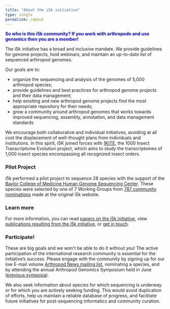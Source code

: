 ```yaml
---
title: "About the i5k initiative"
type: single
permalink: /about
---
```

**<span style="color:blue">So who is this i5k community?  If you work with arthropods and use genomics then you are a member!</span>**

The i5k initiative has a broad and inclusive mandate.  We provide guidelines for genome projects, hold webinars, and maintain an up-to-date list of sequenced arthropod genomes. 

Our goals are to:

* organize the sequencing and analysis of the genomes of 5,000 arthropod species;
* provide guidelines and best practices for arthropod genome projects and their data management;
* help exisiting and new arthropod genome projects find the most appropriate repository for their needs;
* grow a community around arthropod genomes that works towards improved sequencing, assembly, annotation, and data management standards

We encourage both collaborative and individual initiatives, avoiding at all cost the displacement of well-thought plans from individuals and institutions. In this spirit, i5K joined forces with [1KITE](http://1kite.org), the 1000 Insect Transcriptome Evolution project, which aims to study the transcriptomes of 1,000 insect species encompassing all recognized insect orders.

### Pilot Project
i5k performed a pilot project to sequence 28 species with the support of the [Baylor College of Medicine Human Genome Sequencing Center](https://www.hgsc.bcm.edu/arthropods/i5k). These species were selected by one of 7 Working Groups from [787 community nominations](legacy_i5k_nominations) made at the original i5k website. 

### Learn more
For more information, you can read [papers on the i5k initiative](/publications), view [publications resulting from the i5k initiative](/publications), or [get in touch](/contact).

### Participate!
These are big goals and we won't be able to do it without you!  The active participation of the international research community is essential for the initiative’s success. Please engage with the community by signing up for our low E-mail volume [Arthropod News mailing list](https://listserv.ksu.edu/?SUBED1=ARTHROPODNEWS&A=1), nominating a species, and by attending the annual Arthropod Genomics Symposium held in June ([previous symposia](http://globalhealth.nd.edu/10th-annual-arthropod-genomics-symposium/previous-symposia/)). 

We also seek information about species for which sequencing is underway or for which you are actively seeking funding. This would avoid duplication of efforts, help us maintain a reliable database of progress, and facilitate future initiatives for post-sequencing informatics and community curation.
